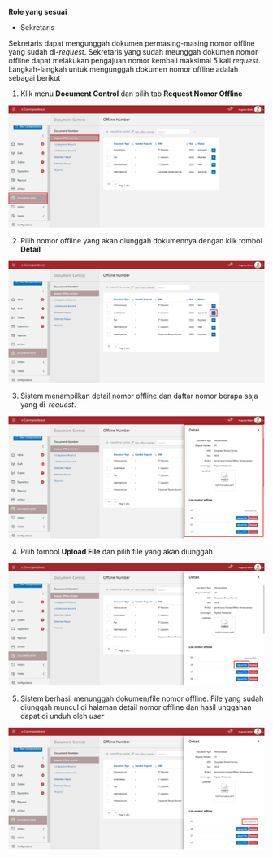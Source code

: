 **Role yang sesuai**

- Sekretaris

Sekretaris dapat mengunggah dokumen permasing-masing nomor offline yang sudah di-*request*. Sekretaris yang sudah meunggah dokumen nomor offline dapat melakukan pengajuan nomor kembali maksimal 5 kali _request_. Langkah-langkah untuk mengunggah dokumen nomor offline adalah sebagai berikut

1. Klik menu **Document Control** dan pilih tab **Request Nomor Offline**

![gambar](SC_AgendaKendali/AG25.png)

2. Pilih nomor offline yang akan diunggah dokumennya dengan klik tombol **Detail**

![gambar](SC_AgendaKendali/AG26.png)

3. Sistem menampilkan detail nomor offline dan daftar nomor berapa saja yang di-*request*.

![gambar](SC_AgendaKendali/AG27.png)

4. Pilih tombol **Upload File** dan pilih file yang akan diunggah

![gambar](SC_AgendaKendali/AG28.png)

5. Sistem berhasil menunggah dokumen/file nomor offline. File yang sudah diunggah muncul di halaman detail nomor offline dan hasil unggahan dapat di unduh oleh *user*

![gambar](SC_AgendaKendali/AG29.png)
